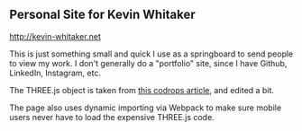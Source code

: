 ## Personal Site for Kevin Whitaker

http://kevin-whitaker.net

This is just something small and quick I use as a springboard to send people to view my work.
I don't generally do a "portfolio" site, since I have Github, LinkedIn, Instagram, etc.

The THREE.js object is taken from [this codrops article](https://tympanus.net/codrops/2017/11/28/decorative-webgl-backgrounds/), and edited a bit.

The page also uses dynamic importing via Webpack to make sure mobile users never have to load
the expensive THREE.js code.
